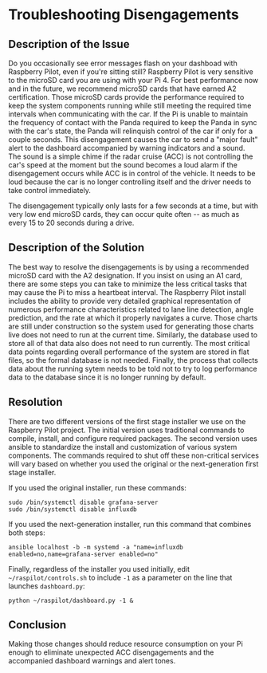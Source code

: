 # Troubleshooting Disengagements

## Description of the Issue

Do you occasionally see error messages flash on your dashboad with Raspberry Pilot, even if you're sitting still? Raspberry Pilot is very sensitive to the microSD card you are using with your Pi 4. For best performance now and in the future, we recommend microSD cards that have earned A2 certification. Those microSD cards provide the performance required to keep the system components running while still meeting the required time intervals when communicating with the car. If the Pi is unable to maintain the frequency of contact with the Panda required to keep the Panda in sync with the car's state, the Panda will relinquish control of the car if only for a couple seconds. This disengagement causes the car to send a "major fault" alert to the dashboard accompanied by warning indicators and a sound. The sound is a simple chime if the radar cruise (ACC) is not controlling the car's speed at the moment but the sound becomes a loud alarm if the disengagement occurs while ACC is in control of the vehicle. It needs to be loud because the car is no longer controlling itself and the driver needs to take control immediately.

The disengagement typically only lasts for a few seconds at a time, but with very low end microSD cards, they can occur quite often -- as much as every 15 to 20 seconds during a drive.

## Description of the Solution

The best way to resolve the disengagements is by using a recommended microSD card with the A2 designation. If you insist on using an A1 card, there are some steps you can take to minimize the less critical tasks that may cause the Pi to miss a heartbeat interval. The Raspberry Pilot install includes the ability to provide very detailed graphical representation of numerous performance characteristics related to lane line detection, angle prediction, and the rate at which it properly navigates a curve. Those charts are still under construction so the system used for generating those charts live does not need to run at the current time. Similarly, the database used to store all of that data also does not need to run currently. The most critical data points regarding overall performance of the system are stored in flat files, so the formal database is not needed. Finally, the process that collects data about the running sytem needs to be told not to try to log performance data to the database since it is no longer running by default.

## Resolution

There are two different versions of the first stage installer we use on the Raspberry Pilot project. The initial version uses traditional commands to compile, install, and configure required packages. The second version uses ansible to standardize the install and customization of various system components. The commands required to shut off these non-critical services will vary based on whether you used the original or the next-generation first stage installer.

If you used the original installer, run these commands:

```
sudo /bin/systemctl disable grafana-server
sudo /bin/systemctl disable influxdb
```

If you used the next-generation installer, run this command that combines both steps:

`ansible localhost -b -m systemd -a "name=influxdb enabled=no,name=grafana-server enabled=no"`

Finally, regardless of the installer you used initially, edit `~/raspilot/controls.sh` to include `-1` as a parameter on the line that launches `dashboard.py`:

`python ~/raspilot/dashboard.py -1 &`

## Conclusion

Making those changes should reduce resource consumption on your Pi enough to eliminate unexpected ACC disengagements and the accompanied dashboard warnings and alert tones.
